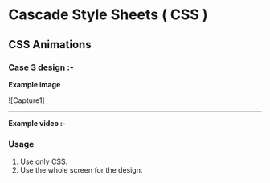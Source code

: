 # Cascade Style Sheets ( CSS )
## CSS Animations
### Case 3 design :-
<b>Example image </b> 

<!-- USAGE EXAMPLES -->

![Capture1]

<hr>

<b> Example video :-</b> 

### Usage
01. Use only CSS.
02. Use the whole screen for the design.

